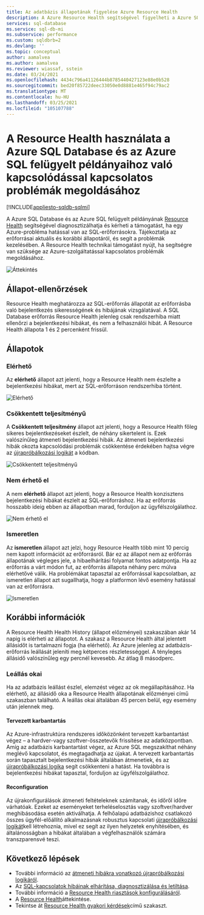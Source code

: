 ```yaml
---
title: Az adatbázis állapotának figyelése Azure Resource Health
description: A Azure Resource Health segítségével figyelheti a Azure SQL Database és az Azure SQL felügyelt példányának állapotát, segít a diagnosztizálásban és a támogatásban, ha egy Azure-probléma hatással van az SQL-erőforrásokra.
services: sql-database
ms.service: sql-db-mi
ms.subservice: performance
ms.custom: sqldbrb=2
ms.devlang: ''
ms.topic: conceptual
author: aamalvea
ms.author: aamalvea
ms.reviewer: wiassaf, sstein
ms.date: 03/24/2021
ms.openlocfilehash: 4434c796a41126444b8785440427123e88e0b528
ms.sourcegitcommit: bed20f85722deec33050e0d8881e465f94c79ac2
ms.translationtype: MT
ms.contentlocale: hu-HU
ms.lasthandoff: 03/25/2021
ms.locfileid: "105107788"
---
```

# <a name="use-resource-health-to-troubleshoot-connectivity-for-azure-sql-database-and-azure-sql-managed-instance"></a>A Resource Health használata a Azure SQL Database és az Azure SQL felügyelt példányaihoz való kapcsolódással kapcsolatos problémák megoldásához
[!INCLUDE[appliesto-sqldb-sqlmi](../includes/appliesto-sqldb-sqlmi.md)]

A Azure SQL Database és az Azure SQL felügyelt példányának [Resource Health](../../service-health/resource-health-overview.md#get-started) segítségével diagnosztizálhatja és kérheti a támogatást, ha egy Azure-probléma hatással van az SQL-erőforrásokra. Tájékoztatja az erőforrásai aktuális és korábbi állapotáról, és segít a problémák kezelésében. A Resource Health technikai támogatást nyújt, ha segítségre van szüksége az Azure-szolgáltatással kapcsolatos problémák megoldásához.

![Áttekintés](./media/resource-health-to-troubleshoot-connectivity/sql-resource-health-overview.jpg)

## <a name="health-checks"></a>Állapot-ellenőrzések

Resource Health meghatározza az SQL-erőforrás állapotát az erőforrásba való bejelentkezés sikerességének és hibájának vizsgálatával. A SQL Database erőforrás Resource Health jelenleg csak rendszerhiba miatt ellenőrzi a bejelentkezési hibákat, és nem a felhasználói hibát. A Resource Health állapota 1 és 2 percenként frissül.

## <a name="health-states"></a>Állapotok

### <a name="available"></a>Elérhető

Az **elérhető** állapot azt jelenti, hogy a Resource Health nem észlelte a bejelentkezési hibákat, mert az SQL-erőforráson rendszerhiba történt.

![Elérhető](./media/resource-health-to-troubleshoot-connectivity/sql-resource-health-available.jpg)

### <a name="degraded"></a>Csökkentett teljesítményű

A **Csökkentett teljesítmény** állapot azt jelenti, hogy a Resource Health főleg sikeres bejelentkezéseket észlelt, de néhány sikertelent is. Ezek valószínűleg átmeneti bejelentkezési hibák. Az átmeneti bejelentkezési hibák okozta kapcsolódási problémák csökkentése érdekében hajtsa végre az [újrapróbálkozási logikát](troubleshoot-common-connectivity-issues.md#retry-logic-for-transient-errors) a kódban.

![Csökkentett teljesítményű](./media/resource-health-to-troubleshoot-connectivity/sql-resource-health-degraded.jpg)

### <a name="unavailable"></a>Nem érhető el

A nem **elérhető** állapot azt jelenti, hogy a Resource Health konzisztens bejelentkezési hibákat észlelt az SQL-erőforráshoz. Ha az erőforrás hosszabb ideig ebben az állapotban marad, forduljon az ügyfélszolgálathoz.

![Nem érhető el](./media/resource-health-to-troubleshoot-connectivity/sql-resource-health-unavailable.jpg)

### <a name="unknown"></a>Ismeretlen

Az **ismeretlen** állapot azt jelzi, hogy Resource Health több mint 10 percig nem kapott információt az erőforrásról. Bár ez az állapot nem az erőforrás állapotának végleges jele, a hibaelhárítási folyamat fontos adatpontja. Ha az erőforrás a várt módon fut, az erőforrás állapota néhány perc múlva elérhetővé válik. Ha problémákat tapasztal az erőforrással kapcsolatban, az ismeretlen állapot azt sugallhatja, hogy a platformon lévő esemény hatással van az erőforrásra.

![Ismeretlen](./media/resource-health-to-troubleshoot-connectivity/sql-resource-health-unknown.jpg)

## <a name="historical-information"></a>Korábbi információk

A Resource Health Health History (állapot előzményei) szakaszában akár 14 napig is elérheti az állapotot. A szakasz a Resource Health által jelentett állásidőt is tartalmazni fogja (ha elérhető). Az Azure jelenleg az adatbázis-erőforrás leállását jeleníti meg kétperces részletességgel. A tényleges állásidő valószínűleg egy percnél kevesebb. Az átlag 8 másodperc.

### <a name="downtime-reasons"></a>Leállás okai

Ha az adatbázis leállást észlel, elemzést végez az ok megállapításához. Ha elérhető, az állásidő oka a Resource Health állapotának előzményei című szakaszban található. A leállás okai általában 45 percen belül, egy esemény után jelennek meg.

#### <a name="planned-maintenance"></a>Tervezett karbantartás

Az Azure-infrastruktúra rendszeres időközönként tervezett karbantartást végez – a hardver-vagy szoftver-összetevők frissítése az adatközpontban. Amíg az adatbázis karbantartást végez, az Azure SQL megszakíthat néhány meglévő kapcsolatot, és megtagadhatja az újakat. A tervezett karbantartás során tapasztalt bejelentkezési hibák általában átmenetiek, és az [újrapróbálkozási logika](troubleshoot-common-connectivity-issues.md#retry-logic-for-transient-errors) segít csökkenteni a hatást. Ha továbbra is bejelentkezési hibákat tapasztal, forduljon az ügyfélszolgálathoz.

#### <a name="reconfiguration"></a>Reconfiguration

Az újrakonfigurálások átmeneti feltételeknek számítanak, és időről időre várhatóak. Ezeket az eseményeket terheléselosztás vagy szoftver/hardver meghibásodása esetén aktiválhatja. A felhőalapú adatbázishoz csatlakozó összes ügyfél-előállító alkalmazásnak robusztus kapcsolati [újrapróbálkozási logikát](troubleshoot-common-connectivity-issues.md#retry-logic-for-transient-errors)kell létrehoznia, mivel ez segít az ilyen helyzetek enyhítésében, és általánosságban a hibákat általában a végfelhasználók számára transzparensvé teszi.

## <a name="next-steps"></a>Következő lépések

- További információ az [átmeneti hibákra vonatkozó újrapróbálkozási logikáról](troubleshoot-common-connectivity-issues.md#retry-logic-for-transient-errors).
- Az [SQL-kapcsolatok hibáinak elhárítása, diagnosztizálása és letiltása](troubleshoot-common-connectivity-issues.md).
- További információ a [Resource Health riasztások konfigurálásáról](../../service-health/resource-health-alert-arm-template-guide.md).
- A [Resource Health](../../service-health/resource-health-overview.md)áttekintése.
- Tekintse át [Resource Health gyakori kérdések](../../service-health/resource-health-faq.md)című szakaszt.
